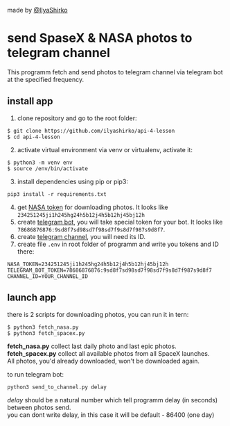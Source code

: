 made by [@IlyaShirko](https://github.com/ilyashirko/)  

# send SpaseX & NASA photos to telegram channel
This programm fetch and send photos to telegram channel via telegram bot at the specified frequency.

## install app
1. clone repository and go to the root folder:
```
$ git clone https://github.com/ilyashirko/api-4-lesson
$ cd api-4-lesson
```
2. activate virtual environment via venv or virtualenv, activate it:
```
$ python3 -m venv env
$ source /env/bin/activate
```
3. install dependencies using pip or pip3:
```
pip3 install -r requirements.txt
```
4. get [NASA token](https://api.nasa.gov/) for downloading photos. It looks like `234251245ji1h245hg24h5b12j4h5b12hj45bj12h`
6. create [telegram bot](https://t.me/BotFather), you will take special token for your bot. It looks like `78686876876:9sd8f7sd98sd7f98sd7f9s8d7f987s9d8f7`.
7. create [telegram channel](https://web.telegram.org/k/), you will need its ID.
8. create file `.env` in root folder of programm and write you tokens and ID there:
```
NASA_TOKEN=234251245ji1h245hg24h5b12j4h5b12hj45bj12h
TELEGRAM_BOT_TOKEN=78686876876:9sd8f7sd98sd7f98sd7f9s8d7f987s9d8f7
CHANNEL_ID=YOUR_CHANNEL_ID
```

## launch app
there is 2 scripts for downloading photos, you can run it in tern:
```
$ python3 fetch_nasa.py
$ python3 fetch_spacex.py
```
**fetch_nasa.py** collect last daily photo and last epic photos.  
**fetch_spacex.py** collect all available photos from all SpaceX launches.  
All photos, you'd already downloaded, won't be downloaded again.

to run telegram bot:
```
python3 send_to_channel.py delay
```
*delay* should be a natural number which tell programm delay (in seconds) between photos send.  
you can dont write delay, in this case it will be default - 86400 (one day)
